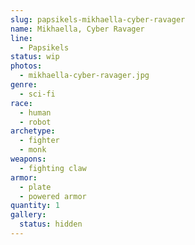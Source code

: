 ```yaml
---
slug: papsikels-mikhaella-cyber-ravager
name: Mikhaella, Cyber Ravager
line:
  - Papsikels
status: wip
photos:
  - mikhaella-cyber-ravager.jpg
genre:
  - sci-fi
race:
  - human
  - robot
archetype:
  - fighter
  - monk
weapons:
  - fighting claw
armor:
  - plate
  - powered armor
quantity: 1
gallery:
  status: hidden
---
```

